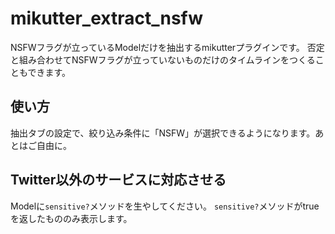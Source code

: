 # mikutter_extract_nsfw
NSFWフラグが立っているModelだけを抽出するmikutterプラグインです。
否定と組み合わせてNSFWフラグが立っていないものだけのタイムラインをつくることもできます。

## 使い方
抽出タブの設定で、絞り込み条件に「NSFW」が選択できるようになります。あとはご自由に。

## Twitter以外のサービスに対応させる
Modelに`sensitive?`メソッドを生やしてください。
`sensitive?`メソッドがtrueを返したもののみ表示します。

